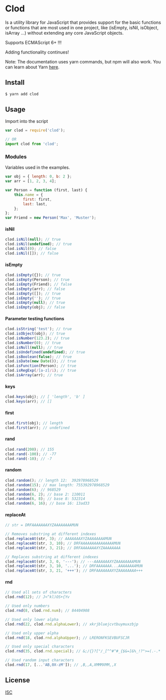 # Clod

Is a utility library for JavaScript that provides support for the basic functions or functions that are most used in one project, like (isEmpty, isNil, isObject, isArray ...) without extending any core JavaScript objects.

Supports ECMAScript 6+ !!!

Adding functionality continues!

Note: The documentation uses yarn commands, but npm will also work. You can learn about Yarn [here](https://classic.yarnpkg.com/en).

## Install

```sh
$ yarn add clod
```

## Usage

Import into the script

```js
var clod = require('clod');

// OR
import clod from 'clod';
```

### Modules

Variables used in the examples.

```js
var obj = { length: 0, b: 2 };
var arr = [1, 2, 3, 4];

var Person = function (first, last) {
    this.name = {
        first: first,
        last: last,
    };
};
var Friend = new Person('Max', 'Muster');
```

#### isNil

```js
clod.isNil(null); // true
clod.isNil(undefined); // true
clod.isNil(0); // false
clod.isNil([]); // false
```

#### isEmpty

```js
clod.isEmpty({}); // true
clod.isEmpty(Person); // true
clod.isEmpty(Friend); // false
clod.isEmpty(arr); // false
clod.isEmpty([]); // true
clod.isEmpty(''); // true
clod.isEmpty(null); // true
clod.isEmpty(obj); // false
```

#### Parameter testing functions

```js
clod.isString('test'); // true
clod.isObject(obj); // true
clod.isNumber(123.2); // true
clod.isNumber(0); // true
clod.isNull(null); // true
clod.isUndefined(undefined); // true
clod.isBoolean(false); // true
clod.isDate(new Date()); // true
clod.isFunction(Person); // true
clod.isRegExp(/[a-z]/i); // true
clod.isArray(arr); // true
```

#### keys

```js
clod.keys(obj); // [ 'length', 'b' ]
clod.keys(arr); // []
```

#### first

```js
clod.first(obj); // length
clod.first(arr); // undefined
```

#### rand

```js
clod.rand(200); // 155
clod.rand(-100); // -77
clod.rand(-10); // -7
```

#### random

```js
clod.random(); // length 12:  392978968529
clod.random(15); // max length: 755392978968529
clod.random(6); // 968529
clod.random(6, 2); // base 2: 110011
clod.random(6, 8); // base 8: 532314
clod.random(6, 16); // base 16: 13ad33
```

#### replaceAt

```js
// str = DRFAAAAAAAXYZAAAAAAAAMUN

// Removes substring at different indexes
clod.replaceAt(str, 3); // AAAAAAAXYZAAAAAAAAMUN
clod.replaceAt(str, 3, 10); // DRFAAAAAAAAAAAAAAAMUN
clod.replaceAt(str, 3, 21); // DRFAAAAAAAXYZAAAAAAAA

// Replaces substring at different indexes
clod.replaceAt(str, 3, 0, '---'); // ---AAAAAAAXYZAAAAAAAAMUN
clod.replaceAt(str, 3, 10, '...'); // DRFAAAAAAA...AAAAAAAAMUN
clod.replaceAt(str, 3, 21, '+++'); // DRFAAAAAAAXYZAAAAAAAA+++
```

#### rnd

```js
// Used all sets of characters
clod.rnd(12); // J<^kl)OS+{Yv

// Used only numbers
clod.rnd(8, clod.rnd.num); // 84404908

// Used only lower alpha
clod.rnd(22, clod.rnd.alphaLower); // xkrjbluejcvtbuymuxzbjp

// Used only upper alpha
clod.rnd(18, clod.rnd.alphaUpper); // LRERONFKSEVBUFSCJR

// Used only special characters
clod.rnd(35, clod.rnd.special); // &;/{}?["/_[^^#^#_{$&=]&%_!?">=(.-.*

// Used random input characters
clod.rnd(17, [...'AB,0X-zM']); // ,B,,A,XMMMXMM,,X
```

## License

[ISC](LICENSE.md)

